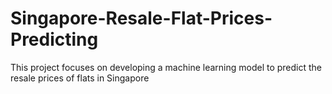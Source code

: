 # Singapore-Resale-Flat-Prices-Predicting
This project focuses on developing a machine learning model to predict the resale prices of flats in Singapore
